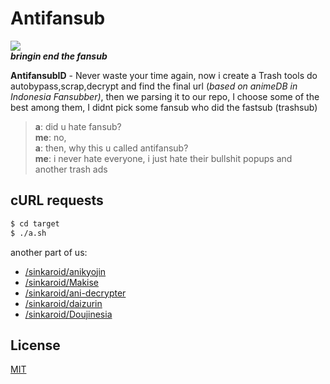# Antifansub
![](https://1.bp.blogspot.com/-3jqkqR26s7I/XSJEqV_uV6I/AAAAAAAAJkI/GDRKcDtMc4Id1enVuxr4UTmdjBdsErfewCLcBGAs/s320/Screenshot_26.png)  
***bringin end the fansub***

**AntifansubID** - Never waste your time again, now i create a Trash tools do autobypass,scrap,decrypt and find the final url (*based on animeDB in Indonesia Fansubber)*, then we parsing it to our repo, I choose some of the best among them, I didnt pick some fansub who did the fastsub (trashsub)  


>**a**: did u hate fansub?  
>**me**: no,  
>**a**: then, why this u called antifansub?  
>**me**: i never hate everyone, i just hate their bullshit popups and another trash ads  


## cURL requests
```sh
$ cd target
$ ./a.sh
```

another part of us:
- [/sinkaroid/anikyojin](https://github.com/sinkaroid/anikyojin)
- [/sinkaroid/Makise](https://github.com/sinkaroid/Makise)
- [/sinkaroid/ani-decrypter](https://github.com/sinkaroid/ani-decrypter)
- [/sinkaroid/daizurin](https://github.com/sinkaroid/daizurin)
- [/sinkaroid/Doujinesia](https://github.com/sinkaroid/Doujinesia)

## License
[MIT](https://choosealicense.com/licenses/mit/)


